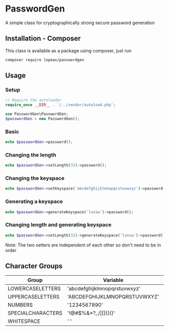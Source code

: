 # PasswordGen

A simple class for cryptographically strong secure password generation

## Installation - Composer
This class is available as a package using composer, just run
```bash
composer require lopeax/passwordgen
```

## Usage
### Setup
```php
// Require the autoloader
require_once __DIR__ . '/../vendor/autoload.php';

use PasswordGen\PasswordGen;
$passwordGen = new PasswordGen();
```
### Basic
```php
echo $passwordGen->password();
```

### Changing the length
```php
echo $passwordGen->setLength(32)->password();
```

### Changing the keyspace
```php
echo $passwordGen->setKeyspace('abcdefghijklmnopqrstuvwxyz')->password();
```

### Generating a keyspace
```php
echo $passwordGen->generateKeyspace('lunsw')->password();
```

### Changing length and generating keyspace
```php
echo $passwordGen->setLength(32)->generateKeyspace('lunsw')->password();
```
Note: The two setters are independent of each other so don't need to be in order

## Character Groups
| Group               | Variable                     | Letter |
|---------------------|------------------------------|--------|
| LOWERCASELETTERS    | 'abcdefghijklmnopqrstuvwxyz' | l      |
| UPPERCASELETTERS    | 'ABCDEFGHIJKLMNOPQRSTUVWXYZ' | u      |
| NUMBERS             | '1234567890'                 | n      |
| SPECIALCHARACTERS   | '!@#$%&*?,./\|[]{}()'        | s      |
| WHITESPACE          | ' '                          | w      |

